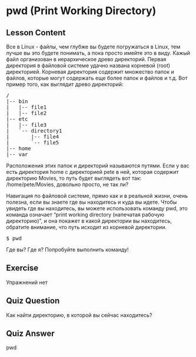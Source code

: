 # pwd (Print Working Directory)

## Lesson Content

Все в Linux - файлы, чем глубже вы будете погружаться в Linux, тем лучше вы это будете понимать, а пока просто имейте это в виду. Кажый файл организован в иерархическое древо директорий. Первая директория в файловой системе удачно названа корневой (root) директорией. Корневая директория содержит множество папок и файлов, которые могут содержать еще более папок и файлов и т.д. Вот пример того, как выглядит древо директорий:

<pre>/
|-- bin
|   |-- file1
|   |-- file2
|-- etc
|   |-- file3
|   `-- directory1
|       |-- file4
|       `-- file5
|-- home
|-- var
</pre>

Расположения этих папок и директорий называются путями. Если у вас есть директория home с директорией pete в ней, которая содержит директорию Movies, то путь будет выглядеть вот так: /home/pete/Movies, довольно просто, не так ли?

Навигация по файловой системе, прямо как и в реальной жизни, очень полезна, если вы знаете где вы находитесь и куда вы идете. Чтобы увидеть где вы находитесь, вы можете использовать команду pwd, это команда означает “print working directory (напечатая рабочую директорию)”, и она покажет в какой директории вы находитесь, обратите внимание, что путь исходит из корневой директории.

<pre>$ pwd</pre>

Где вы? Где я? Попробуйте выполнить команду!

## Exercise

Упражнений нет

## Quiz Question

Как найти директорию, в которой вы сейчас находитесь?

## Quiz Answer

pwd